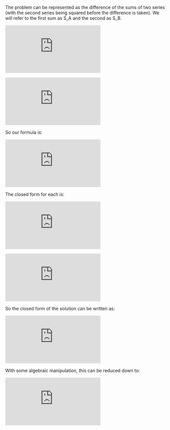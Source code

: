 The problem can be represented as the difference of the sums of two series
(with the second series being squared before the difference is taken).
We will refer to the first sum as S\_A and the second as S\_B.

![equation](http://latex.codecogs.com/gif.latex?S_A%3D%5Cdisplaystyle%5Csum%5Climits_%7Bi%3D0%7D%5En%20i%5E2)

![equation](http://latex.codecogs.com/gif.latex?S_B%3D%5Cdisplaystyle%5Csum%5Climits_%7Bi%3D0%7D%5En%20i)

So our formula is:

![equation](http://latex.codecogs.com/gif.latex?S%20%3D%20S_B%5E2%20-%20S_A%20)

The closed form for each is:

![equation](http://latex.codecogs.com/gif.latex?S_A%20%3D%20%5Cfrac%7Bn%28n&plus;1%29%282n&plus;1%29%7D%7B6%7D)

![equation](http://latex.codecogs.com/gif.latex?S_B%20%3D%20%5Cfrac%7Bn%28n&plus;1%29%7D%7B2%7D)

So the closed form of the solution can be written as:

![equation](http://latex.codecogs.com/gif.latex?S%20%3D%20%5Cleft%28%5Cfrac%7Bn%28n&plus;1%29%7D%7B2%7D%5Cright%29%5E2%20-%20%5Cfrac%7Bn%28n&plus;1%29%282n&plus;1%29%7D%7B6%7D)

With some algebraic manipulation, this can be reduced down to:

![equation](http://latex.codecogs.com/gif.latex?S%20%3D%20%5Cfrac%7Bn%283n%5E3&plus;2n%5E2-3n-2%29%7D%7B12%7D)
